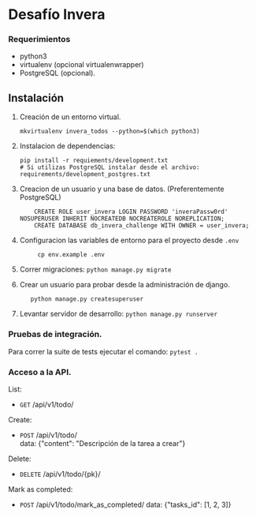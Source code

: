 Desafío Invera
==============

### Requerimientos
- python3
- virtualenv (opcional virtualenwrapper)
- PostgreSQL (opcional).

## Instalación

1. Creación de un entorno virtual.
   
    ``` shell
   mkvirtualenv invera_todos --python=$(which python3)
   ```
2. Instalacion de dependencias: 
   
    ``` shell 
    pip install -r requiements/development.txt
    # Si utilizas PostgreSQL instalar desde el archivo: requirements/development_postgres.txt
   ```
3. Creacion de un usuario y una base de datos. (Preferentemente PostgreSQL)
   
    ``` postgres
        CREATE ROLE user_invera LOGIN PASSWORD 'inveraPassw0rd' NOSUPERUSER INHERIT NOCREATEDB NOCREATEROLE NOREPLICATION;
        CREATE DATABASE db_invera_challenge WITH OWNER = user_invera;
    ```
4. Configuracion las variables de entorno para el proyecto desde `.env`
   ``` shell
        cp env.example .env
   ```
   
5. Correr migraciones: `python manage.py migrate`
6. Crear un usuario para probar desde la administración de django.
   ```shell
      python manage.py createsuperuser
   ```
7. Levantar servidor de desarrollo: `python manage.py runserver`


### Pruebas de integración.
Para correr la suite de tests ejecutar el comando: `pytest .`


### Acceso a la API.

List: 
   - `GET` /api/v1/todo/

Create: 
   - `POST` /api/v1/todo/  
     data: {"content": "Descripción de la tarea a crear"}

Delete: 
   - `DELETE` /api/v1/todo/{pk}/

Mark as completed: 
   - `POST` /api/v1/todo/mark_as_completed/
     data: {"tasks_id": [1, 2, 3]}

